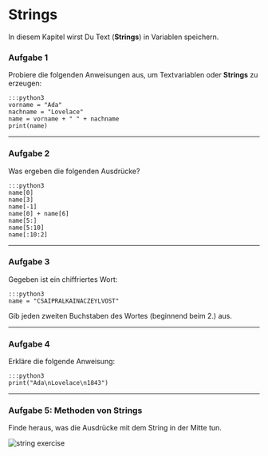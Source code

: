 
# Strings

In diesem Kapitel wirst Du Text (**Strings**) in Variablen speichern.

### Aufgabe 1

Probiere die folgenden Anweisungen aus, um Textvariablen oder **Strings** zu erzeugen:

    :::python3
    vorname = "Ada"
    nachname = "Lovelace"
    name = vorname + " " + nachname
    print(name)

----

### Aufgabe 2

Was ergeben die folgenden Ausdrücke?

    :::python3
    name[0]
    name[3]
    name[-1]
    name[0] + name[6]
    name[5:]
    name[5:10]
    name[:10:2]

----

### Aufgabe 3

Gegeben ist ein chiffriertes Wort:

    :::python3
    name = "CSAIPRALKAINACZEYLVOST"

Gib jeden zweiten Buchstaben des Wortes (beginnend beim 2.) aus.

----

### Aufgabe 4

Erkläre die folgende Anweisung:

    :::python3
    print("Ada\nLovelace\n1843")

----

### Aufgabe 5: Methoden von Strings

Finde heraus, was die Ausdrücke mit dem String in der Mitte tun.

![string exercise](../exercises/strings.png)
